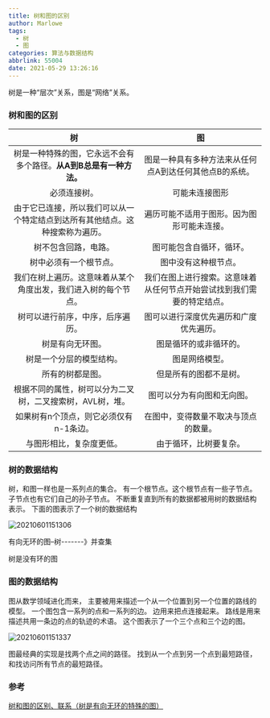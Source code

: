 ```yaml
---
title: 树和图的区别
author: Marlowe
tags:
  - 树
  - 图
categories: 算法与数据结构
abbrlink: 55004
date: 2021-05-29 13:26:16
---
```

树是一种“层次”关系，图是“网络”关系。
<!--more-->

### 树和图的区别

|树|图|
|:---:|:---:|
|树是一种特殊的图，它永远不会有多个路径。**从A到B总是有一种方法。**|图是一种具有多种方法来从任何点A到达任何其他点B的系统。|
|必须连接树。|可能未连接图形|
|由于它已连接，所以我们可以从一个特定结点到达所有其他结点。这种搜索称为遍历。|遍历可能不适用于图形。因为图形可能未连接。|
|树不包含回路，电路。|图可能包含自循环，循环。|
|树中必须有一个根节点。|图中没有这种根节点。|
|我们在树上遍历。这意味着从某个角度出发，我们进入树的每个节点。|我们在图上进行搜索。这意味着从任何节点开始尝试找到我们需要的特定结点。|
|树可以进行前序，中序，后序遍历。|图可以进行深度优先遍历和广度优先遍历。|
|树是有向无环图。|图是循环的或非循环的。|
|树是一个分层的模型结构。|图是网络模型。|
|所有的树都是图。|但是所有的图都不是树。|
|根据不同的属性，树可以分为二叉树，二叉搜索树，AVL树，堆。|图可以分为有向图和无向图。|
|如果树有n个顶点，则它必须仅有n-1条边。|在图中，变得数量不取决与顶点的数量。|
|与图形相比，复杂度更低。|由于循环，比树要复杂。|

### 树的数据结构

树，和图一样也是一系列点的集合。
有一个根节点。这个根节点有一些子节点。
子节点也有它们自己的孙子节点。
不断重复直到所有的数据都被用树的数据结构表示。
下面的图表示了一个树的数据结构

![20210601151306](http://marlowe.oss-cn-beijing.aliyuncs.com/img/20210601151306.png)

有向无环的图–树-------》并查集

树是没有环的图

### 图的数据结构

图从数学领域进化而来，
主要被用来描述一个从一个位置到另一个位置的路线的模型。
一个图包含一系列的点和一系列的边。
边用来把点连接起来。
路线是用来描述共用一条边的点的轨迹的术语。
这个图表示了一个三个点和三个边的图。

![20210601151337](http://marlowe.oss-cn-beijing.aliyuncs.com/img/20210601151337.png)

图最经典的实现是找两个点之间的路径。
找到从一个点到另一个点到最短路径，和找访问所有节点的最短路径。


### 参考

[树和图的区别、联系（树是有向无环的特殊的图）](https://blog.csdn.net/weixin_44769957/article/details/109351213)

